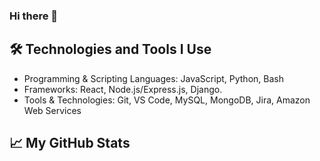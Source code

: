### Hi there 👋

## 🛠 Technologies and Tools I Use
- Programming & Scripting Languages: JavaScript, Python, Bash
- Frameworks: React, Node.js/Express.js, Django.
- Tools & Technologies: Git, VS Code, MySQL, MongoDB, Jira, Amazon Web Services 

## 📈 My GitHub Stats
<!--
**DanySA22/DanySA22** is a ✨ _special_ ✨ repository because its `README.md` (this file) appears on your GitHub profile.

Here are some ideas to get you started:

- 🔭 I’m currently working on ...
- 🌱 I’m currently learning ...
- 👯 I’m looking to collaborate on ...
- 🤔 I’m looking for help with ...
- 💬 Ask me about ...
- 📫 How to reach me: ...
- 😄 Pronouns: ...
- ⚡ Fun fact: ...
-->
